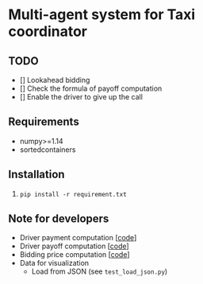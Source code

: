 Multi-agent system for Taxi coordinator
=

TODO
--
- [] Lookahead bidding
- [] Check the formula of payoff computation
- [] Enable the driver to give up the call

Requirements
--
- numpy>=1.14
- sortedcontainers

Installation
--
1. ```pip install -r requirement.txt```

Note for developers
--
- Driver payment computation [[code](https://github.com/williamd4112/market-oriented-multi-agent-system/blob/e9f82c533e5f7cd655d08fa9d1a48712d9cbc733/auction/taxi_coordinator.py#L71)]
- Driver payoff computation [[code](https://github.com/williamd4112/market-oriented-multi-agent-system/blob/e9f82c533e5f7cd655d08fa9d1a48712d9cbc733/auction/taxi_driver.py#L204)]
- Bidding price computation [[code](https://github.com/williamd4112/market-oriented-multi-agent-system/blob/e9f82c533e5f7cd655d08fa9d1a48712d9cbc733/auction/taxi_driver.py#L204)]
- Data for visualization
  - Load from JSON (see ```test_load_json.py```)

